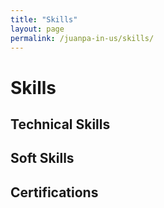 ```yaml
---
title: "Skills"
layout: page
permalink: /juanpa-in-us/skills/
---
```


# Skills

<!-- Write about your technical and non-technical skills here -->

## Technical Skills
<!-- List your programming languages, tools, or frameworks -->

## Soft Skills
<!-- Highlight communication, leadership, or other soft skills -->

## Certifications
<!-- Include any certifications or online courses you've completed -->
